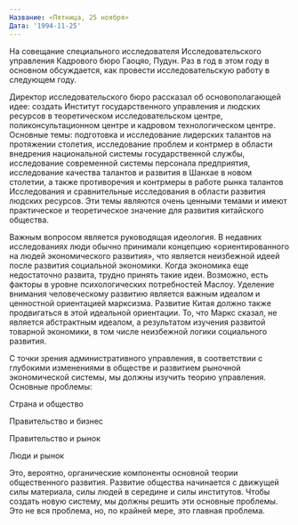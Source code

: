 ```yaml
---
Название: «Пятница, 25 ноября»
Дата: '1994-11-25'
---
```


На совещание специального исследователя Исследовательского управления Кадрового бюро Гаоцяо, Пудун. Раз в год в этом году в основном обсуждается, как провести исследовательскую работу в следующем году.

Директор исследовательского бюро рассказал об основополагающей идее: создать Институт государственного управления и людских ресурсов в теоретическом исследовательском центре, поликонсультационном центре и кадровом технологическом центре. Основные темы: подготовка и исследование лидерских талантов на протяжении столетия, исследование проблем и контрмер в области внедрения национальной системы государственной службы, исследование современной системы персонала предприятия, исследование качества талантов и развития в Шанхае в новом столетии, а также противоречия и контрмеры в работе рынка талантов Исследования и сравнительные исследования в области развития людских ресурсов. Эти темы являются очень ценными темами и имеют практическое и теоретическое значение для развития китайского общества.

Важным вопросом является руководящая идеология. В недавних исследованиях люди обычно принимали концепцию «ориентированного на людей экономического развития», что является неизбежной идеей после развития социальной экономики. Когда экономика еще недостаточно развита, трудно принять такие идеи. Возможно, есть факторы в уровне психологических потребностей Маслоу. Уделение внимания человеческому развитию является важным идеалом и ценностной ориентацией марксизма. Развитие Китая должно также продвигаться в этой идеальной ориентации. То, что Маркс сказал, не является абстрактным идеалом, а результатом изучения развитой товарной экономики, в том числе неизбежной логики социального развития.

С точки зрения административного управления, в соответствии с глубокими изменениями в обществе и развитием рыночной экономической системы, мы должны изучить теорию управления. Основные проблемы:

Страна и общество

Правительство и бизнес

Правительство и рынок

Люди и рынок

Это, вероятно, органические компоненты основной теории общественного развития. Развитие общества начинается с движущей силы материала, силы людей в середине и силы институтов. Чтобы создать новую систему, мы должны решить эти основные проблемы. Это не вся проблема, но, по крайней мере, это главная проблема.

